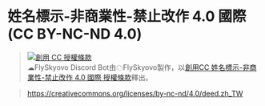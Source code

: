 # 姓名標示-非商業性-禁止改作 4.0 國際 (CC BY-NC-ND 4.0)
> <a rel="license" href="http://creativecommons.org/licenses/by-nc-nd/4.0/"><img alt="創用 CC 授權條款" style="border-width:0" src="https://i.creativecommons.org/l/by-nc-nd/4.0/88x31.png" /></a><br /><span xmlns:dct="http://purl.org/dc/terms/" property="dct:title">☁FlySkyovo Discord Bot</span>由<span xmlns:cc="http://creativecommons.org/ns#" property="cc:attributionName">☁FlySkyovo</span>製作，以<a rel="license" href="http://creativecommons.org/licenses/by-nc-nd/4.0/">創用CC 姓名標示-非商業性-禁止改作 4.0 國際 授權條款</a>釋出。

> https://creativecommons.org/licenses/by-nc-nd/4.0/deed.zh_TW